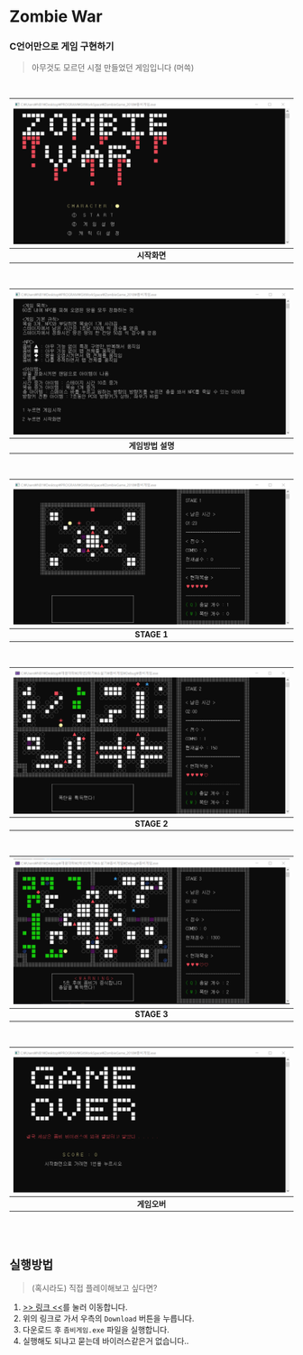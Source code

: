 # Zombie War

### C언어만으로 게임 구현하기

> 아무것도 모르던 시절 만들었던 게임입니다 (머쓱)

<br>

|<img src= "/img/1.png">|
|:--:|
|**시작화면**|
<br>

|<img src= "/img/2.png">|
|:--:|
|**게임방법 설명**|
<br>

|<img src= "/img/3.png">|
|:--:|
|**STAGE 1**|
<br>

|<img src= "/img/4.png">|
|:--:|
|**STAGE 2**|
<br>

|<img src= "/img/5.png">|
|:--:|
|**STAGE 3**|
<br>

|<img src= "/img/6.png">|
|:--:|
|**게임오버**|
<br>


<br>

## 실행방법
> (혹시라도) 직접 플레이해보고 싶다면?
1. [>> 링크 <<](/좀비게임.exe)를 눌러 이동합니다.
2. 위의 링크로 가서 우측의 `Download` 버튼을 누릅니다.
3. 다운로드 후 `좀비게임.exe` 파일을 실행합니다.
4. 실행해도 되냐고 묻는데 바이러스같은거 없습니다..
